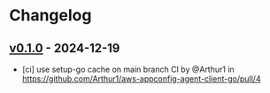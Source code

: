 # Changelog

## [v0.1.0](https://github.com/Arthur1/aws-appconfig-agent-client-go/commits/v0.1.0) - 2024-12-19
- [ci] use setup-go cache on main branch CI by @Arthur1 in https://github.com/Arthur1/aws-appconfig-agent-client-go/pull/4
